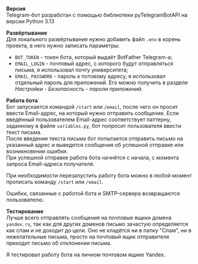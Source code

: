 **Версия** <br />
Telegram-бот разработан с помощью библиотеки pyTelegramBotAPI на версии Python 3.13

**Развёртывание** <br />
Для локального развёртывания нужно добавить файл ```.env``` в корень проекта, в него нужно записать параметры:
- ```BOT_TOKEN``` - токен бота, который выдаёт BotFather Telegram-а;
- ```EMAIL_LOGIN``` - почтовый адрес, с которого будут отправляться письма, я использовал почту университета;
- ```EMAIL_PASSWORD``` - пароль к потовому адресу, я использовал отдельный пароль для приложений.
Его можно получить в разделе <i>Настройки - Безопасность - пароли приложений</i>.

**Работа бота** <br />
Бот запускается командой ```/start``` или ```/email```, после чего он просит ввести Email-адрес,
на который нужно отправить сообщение. Если введённый пользователем Email-адрес соответствует паттерну,
заданному в файле ```variables.py```, бот попросит пользователя ввести текст письма. <br />
После введения текста письма бот попытается отправить письмо на указанный адрес и выведется сообщения об успешной
отправке или возникновении ошибки. <br />
При успешной отправке работа бота начнётся с начала, с момента запроса Email-адреса получателя.

При необходимости перезапустить работу бота можно в любой момент прописать команду ```/start``` или ```/email```.

Ошибки, связанные с работой бота и SMTP-сервера возвращаются пользователю.

**Тестирование** <br />
Лучше всего отправлять сообщения на почтовые ящики домена ```yandex.ru```, так как для других доменов письмо
зачастую определяется как спам и не доходит до цели. Оно не кладётся ни в папку "Спам", ни в нежелательные письма,
просто на почтовый ящик отправителя приходит письмо об отклонении письма.

Я тестировал работу бота на личном почтовом ящике Yandex.